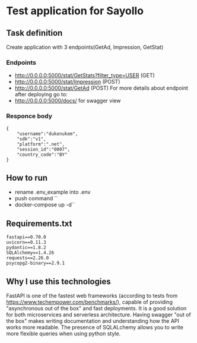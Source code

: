 # Test application for Sayollo

## Task definition
Create application with 3 endpoints(GetAd, Impression, GetStat)

### Endpoints
- http://0.0.0.0:5000/stat/GetStats?filter_type=USER (GET)
- http://0.0.0.0:5000/stat/Impression (POST)
- http://0.0.0.0:5000/stat/GetAd (POST)
For more details about endpoint after deploying go to:
- http://0.0.0.0:5000/docs/
for swagger view

### Responce body 
````
{
    "username":"dukenukem",
    "sdk":"v1",
    "platform":".net",
    "session_id":"0007",
    "country_code":"BY"
}
````
## How to run
- rename .env_example into .env
- push command ``
- docker-compose up -d``

## Requirements.txt
````
fastapi==0.70.0
uvicorn==0.11.3
pydantic==1.8.2
SQLAlchemy==1.4.26
requests==2.26.0
psycopg2-binary==2.9.1
````
## Why I use this technologies
FastAPI is one of the fastest web frameworks (according to tests from https://www.techempower.com/benchmarks/), 
capable of providing "asynchronous out of the box" and fast deployments. 
It is a good solution for both microservices and serverless architecture. 
Having swagger "out of the box" makes writing documentation and understanding how the API works more readable. 
The presence of SQLALchemy allows you to write more flexible queries when using python style.